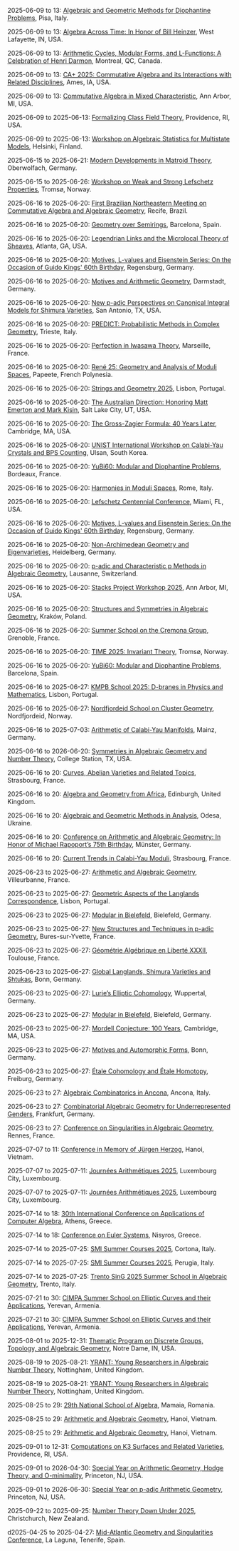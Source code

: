 2025-06-09 to 13: [Algebraic and Geometric Methods for Diophantine Problems](http://ricerca.mat.uniroma3.it/users/aturchet/Pisa25/index.html "The conference explores algebraic and geometric methods for Diophantine problems, focusing on number theory. Topics include Diophantine equations, algebraic curves, and arithmetic geometry. Discussions cover applications in cryptography and theoretical physics, emphasizing mathematical structures."), Pisa, Italy.

2025-06-09 to 13: [Algebra Across Time: In Honor of Bill Heinzer](https://sites.google.com/view/algebra-across-time/home "The conference explores commutative algebra and algebraic geometry, honoring Bill Heinzer’s contributions. Topics include ring theory, singularity resolution, and Diophantine equations. Discussions cover applications in theoretical physics, emphasizing algebraic structures in quantum mechanics and string theory."), West Lafayette, IN, USA.

2025-06-09 to 13: [Arithmetic Cycles, Modular Forms, and L-Functions: A Celebration of Henri Darmon](https://www.eventcreate.com/e/darmonfest "The conference celebrates Henri Darmon’s contributions to number theory, focusing on arithmetic cycles, modular forms, and L-functions. Topics include p-adic L-functions, elliptic curves, and Diophantine geometry. Discussions cover applications in quantum mechanics and cryptography."), Montreal, QC, Canada.

2025-06-09 to 13: [CA+ 2025: Commutative Algebra and its Interactions with Related Disciplines](https://www-users.cse.umn.edu/~cberkesc/CA/CA2025.html "CA+ 2025 explores commutative algebra and its intersections with algebraic geometry and combinatorics. Topics include homological algebra, syzygies, and resolution of singularities. Discussions cover applications in theoretical physics, particularly in string theory and quantum mechanics, emphasizing algebraic structures."), Ames, IA, USA.

2025-06-09 to 13: [Commutative Algebra in Mixed Characteristic](https://eloisagrifo.github.io/conferences/bhargav.html "The conference explores commutative algebra in mixed characteristic, focusing on p-adic methods. Topics include local rings, singularities, and homological algebra. Discussions cover applications in string theory and quantum mechanics, emphasizing algebraic structures in physical systems."), Ann Arbor, MI, USA.

2025-06-09 to 2025-06-13: [Formalizing Class Field Theory](https://www.claymath.org/events/formalizing-class-field-theory/ "The workshop focuses on formalizing class field theory, exploring number theory. Topics include Galois cohomology, abelian extensions, and L-functions. Discussions cover applications in quantum field theory and cryptography, emphasizing formal mathematical structures."), Providence, RI, USA.

2025-06-09 to 2025-06-13: [Workshop on Algebraic Statistics for Multistate Models](https://www.aalto.fi/en/workshop-algebraic-statistics-2025 "The workshop explores algebraic statistics for multistate models, with applications in physics. Topics include polynomial equations, Markov models, and parameter estimation. Discussions cover applications in quantum systems and statistical mechanics, advancing computational methods."), Helsinki, Finland.

2025-06-15 to 2025-06-21: [Modern Developments in Matroid Theory](https://www.mfo.de/occasion/2524b/www_view "The workshop explores modern matroid theory, focusing on combinatorial and algebraic applications. Topics include matroid polytopes, tropical geometry, and algebraic matroids. Discussions cover connections to statistical mechanics and quantum computing, emphasizing combinatorial structures."), Oberwolfach, Germany.

2025-06-15 to 2025-06-26: [Workshop on Weak and Strong Lefschetz Properties](https://www.sophuslie.no/lefschetz-2025/ "The workshop investigates weak and strong Lefschetz properties in algebraic geometry and combinatorics. Topics include Hodge theory, intersection cohomology, and simplicial complexes. Discussions cover applications in string theory and quantum computing, advancing algebraic insights."), Tromsø, Norway.

2025-06-16 to 2025-06-20: [First Brazilian Northeastern Meeting on Commutative Algebra and Algebraic Geometry](https://sites.google.com/view/eneag25 "The meeting explores commutative algebra and algebraic geometry, focusing on regional research. Topics include ring theory, algebraic varieties, and singularities. Discussions cover applications in quantum field theory and string theory, emphasizing algebraic methods in physics."), Recife, Brazil.

2025-06-16 to 2025-06-20: [Geometry over Semirings](https://mat.uab.cat/~masdeu/geometry-over-semirings/ "The workshop explores geometry over semirings, focusing on tropical and idempotent structures. Topics include tropical geometry, semiring cohomology, and combinatorial applications. Discussions cover connections to statistical mechanics and quantum computing, emphasizing algebraic frameworks."), Barcelona, Spain.

2025-06-16 to 2025-06-20: [Legendrian Links and the Microlocal Theory of Sheaves](https://www.math.gatech.edu/~jboffor/Legendrian2025.html "The workshop focuses on Legendrian links and microlocal sheaf theory, exploring symplectic and contact geometry. Topics include Legendrian knot invariants, microlocal analysis, and Fukaya categories. Discussions cover connections to quantum field theory and mirror symmetry."), Atlanta, GA, USA.

2025-06-16 to 2025-06-20: [Motives, L-values and Eisenstein Series: On the Occasion of Guido Kings' 60th Birthday](https://l-values-2025.esaga.net/ "Honoring Guido Kings, the conference explores motives, L-values, and Eisenstein series. Topics include motivic cohomology, L-functions, and modular forms. Discussions cover applications in quantum field theory and arithmetic geometry, emphasizing number-theoretic advancements."), Regensburg, Germany.

2025-06-16 to 2025-06-20: [Motives and Arithmetic Geometry](https://www.mathematik.tu-darmstadt.de/algebra/forschung_algebra/konferenzen_und_workshops_ag_algebra/konferenz_2025_.en.jsp "The conference explores motives and arithmetic geometry, focusing on algebraic structures. Topics include motivic cohomology, Galois representations, and L-functions. Discussions cover applications in string theory and quantum field theory, emphasizing arithmetic connections."), Darmstadt, Germany.

2025-06-16 to 2025-06-20: [New p-adic Perspectives on Canonical Integral Models for Shimura Varieties](https://aimath.org/workshops/upcoming/canonicalshimura/ "The workshop explores p-adic perspectives on Shimura varieties, focusing on arithmetic geometry. Topics include canonical integral models, p-adic Hodge theory, and automorphic forms. Discussions cover applications in string theory and number theory, emphasizing p-adic methods."), San Antonio, TX, USA.

2025-06-16 to 2025-06-20: [PREDICT: Probabilistic Methods in Complex Geometry](https://indico.ictp.it/event/10831/ "PREDICT explores probabilistic methods in complex geometry, focusing on mathematical physics. Topics include random matrix theory, Kähler geometry, and stochastic processes. Discussions cover applications in string theory and quantum mechanics, emphasizing probabilistic geometric methods."), Trieste, Italy.

2025-06-16 to 2025-06-20: [Perfection in Iwasawa Theory](https://conferences.cirm-math.fr/3419.html "The conference explores Iwasawa theory, focusing on number-theoretic advancements. Topics include p-adic L-functions, Euler systems, and Galois representations. Discussions cover applications in string theory and arithmetic geometry, emphasizing Iwasawa-theoretic methods."), Marseille, France.

2025-06-16 to 2025-06-20: [René 25: Geometry and Analysis of Moduli Spaces](https://rene25.gaati.org/ "René 25 explores geometry and analysis of moduli spaces, focusing on algebraic geometry. Topics include Kähler metrics, moduli of sheaves, and Higgs bundles. Discussions cover applications in string theory and quantum field theory, emphasizing geometric structures."), Papeete, French Polynesia.

2025-06-16 to 2025-06-20: [Strings and Geometry 2025](https://indico.cern.ch/event/1402245/ "The workshop explores intersections of string theory and geometry, focusing on quantum aspects. Topics include Calabi-Yau manifolds, mirror symmetry, and geometric quantization. Discussions cover applications in particle physics and cosmology."), Lisbon, Portugal.

2025-06-16 to 2025-06-20: [The Australian Direction: Honoring Matt Emerton and Mark Kisin](http://math.utah.edu/~howe/australian-direction.html "Honoring Emerton and Kisin, the conference explores number theory and algebraic geometry. Topics include Galois representations, p-adic Hodge theory, and Shimura varieties. Discussions cover applications in quantum field theory and cryptography."), Salt Lake City, UT, USA.

2025-06-16 to 2025-06-20: [The Gross-Zagier Formula: 40 Years Later](https://math.mit.edu/events/gross-zagier/ "The conference revisits the Gross-Zagier formula, focusing on number theory. Topics include L-functions, Heegner points, and elliptic curves. Discussions cover applications in quantum field theory and arithmetic geometry, advancing number-theoretic insights."), Cambridge, MA, USA.

2025-06-16 to 2025-06-20: [UNIST International Workshop on Calabi-Yau Crystals and BPS Counting](https://indico.cern.ch/event/1402338/ "The workshop explores Calabi-Yau crystals and BPS counting, focusing on string theory. Topics include Donaldson-Thomas invariants, crystal melting, and mirror symmetry. Discussions advance mathematical and physical insights in quantum geometry."), Ulsan, South Korea.

2025-06-16 to 2025-06-20: [YuBi60: Modular and Diophantine Problems](https://yubi60.pages.math.cnrs.fr/ "YuBi60 explores modular and Diophantine problems, focusing on number theory. Topics include modular forms, Diophantine equations, and arithmetic geometry. Discussions cover applications in quantum mechanics and cryptography, advancing theoretical insights."), Bordeaux, France.

2025-06-16 to 2025-06-20: [Harmonies in Moduli Spaces](https://www.mat.uniroma3.it/harmonies-2025 "The conference explores moduli spaces, focusing on algebraic geometry and physics. Topics include moduli of curves, Higgs bundles, and mirror symmetry. Discussions cover applications in string theory and quantum field theory, emphasizing geometric structures."), Rome, Italy.

2025-06-16 to 2025-06-20: [Lefschetz Centennial Conference](https://imsa.miami.edu/events/lefschetz-centennial-2025 "The Lefschetz Centennial celebrates Solomon Lefschetz’s contributions to algebraic geometry. Topics include Hodge theory, Lefschetz pencils, and topological methods. Discussions cover applications in string theory and quantum field theory, emphasizing geometric and algebraic insights."), Miami, FL, USA.

2025-06-16 to 2025-06-20: [Motives, L-values and Eisenstein Series: On the Occasion of Guido Kings' 60th Birthday](https://www.uni-regensburg.de/kings-2025 "Celebrating Guido Kings’ 60th birthday, the conference focuses on motives, L-values, and Eisenstein series. Topics include automorphic L-functions, motivic structures, and arithmetic geometry. Discussions cover connections to string theory and cryptography, emphasizing arithmetic insights."), Regensburg, Germany.

2025-06-16 to 2025-06-20: [Non-Archimedean Geometry and Eigenvarieties](https://www.h-its.org/non-archimedean-2025 "The conference explores non-Archimedean geometry and eigenvarieties, focusing on arithmetic geometry. Topics include p-adic analytic spaces, eigenvarieties, and Galois representations. Discussions cover applications in string theory and number theory, emphasizing non-Archimedean methods."), Heidelberg, Germany.

2025-06-16 to 2025-06-20: [p-adic and Characteristic p Methods in Algebraic Geometry](https://www.epfl.ch/labs/bernoulli-center/p-adic-2025 "The conference explores p-adic and characteristic p methods in algebraic geometry. Topics include p-adic cohomology, Frobenius actions, and arithmetic geometry. Discussions cover applications in string theory and number theory, emphasizing algebraic and arithmetic techniques."), Lausanne, Switzerland.

2025-06-16 to 2025-06-20: [Stacks Project Workshop 2025](https://www.math.lsa.umich.edu/stacks/2025-workshop.html "The workshop advances the Stacks Project, focusing on algebraic geometry. Topics include algebraic stacks, derived categories, and moduli spaces. Discussions cover applications in string theory and quantum field theory, emphasizing categorical frameworks."), Ann Arbor, MI, USA.

2025-06-16 to 2025-06-20: [Structures and Symmetries in Algebraic Geometry](https://www.novotelkrakow.pl/structures-2025 "The conference explores symmetries in algebraic geometry, focusing on physical applications. Topics include group actions, moduli spaces, and mirror symmetry. Discussions cover connections to string theory and quantum field theory, emphasizing geometric structures."), Kraków, Poland.

2025-06-16 to 2025-06-20: [Summer School on the Cremona Group](https://www.institut-fourier.univ-grenoble-alpes.fr/cremona-2025 "The summer school trains researchers in the Cremona group, focusing on algebraic geometry. Topics include birational transformations, group actions, and moduli spaces. Lectures cover applications in string theory and dynamical systems."), Grenoble, France.

2025-06-16 to 2025-06-20: [TIME 2025: Invariant Theory](https://www.lie-stormer.no/time-2025 "TIME 2025 explores invariant theory, focusing on algebraic and geometric applications. Topics include polynomial invariants, GIT quotients, and representation theory. Discussions cover connections to string theory and quantum mechanics."), Tromsø, Norway.

2025-06-16 to 2025-06-20: [YuBi60: Modular and Diophantine Problems](https://www.imub.ub.edu/yubi60/ "The conference addresses modular and Diophantine problems, emphasizing number-theoretic applications. Topics include elliptic curves, L-functions, and modular invariants. Discussions explore connections to string theory and cryptographic protocols, advancing arithmetic research."), Barcelona, Spain.

2025-06-16 to 2025-06-27: [KMPB School 2025: D-branes in Physics and Mathematics](https://indico.cern.ch/event/1402325/ "KMPB25 trains researchers in D-branes, bridging physics and mathematics. Topics include D-brane dynamics, mirror symmetry, and derived categories. Lectures cover applications in string theory and algebraic geometry, emphasizing interdisciplinary connections."), Lisbon, Portugal.

2025-06-16 to 2025-06-27: [Nordfjordeid School on Cluster Geometry](https://www.sophuslie.no/cluster-geometry-2025 "The school trains researchers in cluster geometry, focusing on algebraic and combinatorial structures. Topics include cluster algebras, quiver representations, and tropical geometry. Discussions cover applications in string theory and quantum mechanics, emphasizing geometric frameworks."), Nordfjordeid, Norway.

2025-06-16 to 2025-07-03: [Arithmetic of Calabi-Yau Manifolds](https://www.mitp.uni-mainz.de/arithmetic-calabi-yau-2025/ "The program explores arithmetic aspects of Calabi-Yau manifolds, focusing on algebraic geometry and physics. Topics include mirror symmetry, modular forms, and arithmetic invariants. Discussions cover applications in string theory and number theory, emphasizing geometric structures."), Mainz, Germany.

2025-06-16 to 2026-06-20: [Symmetries in Algebraic Geometry and Number Theory](https://people.tamu.edu/~jml/symmetries-texas%203/main.html "The conference explores symmetries in algebraic geometry and number theory, focusing on interdisciplinary applications. Topics include Galois actions, automorphic forms, and mirror symmetry. Discussions cover connections to string theory and quantum field theory."), College Station, TX, USA.

2025-06-16 to 20: [Curves, Abelian Varieties and Related Topics](http://emiliano.ambrosi.perso.math.cnrs.fr/Cavaret2page/Cavaret2main.html "The conference explores curves and abelian varieties, focusing on arithmetic geometry. Topics include elliptic curves, Jacobians, and Diophantine geometry. Discussions cover applications in quantum field theory and cryptography, emphasizing algebraic structures in physical systems."), Strasbourg, France.

2025-06-16 to 20: [Algebra and Geometry from Africa](https://www.icms.org.uk/workshops/algebra-geometry-africa-2025 "The workshop explores algebra and geometry, focusing on African contributions. Topics include algebraic varieties, differential geometry, and applications in physics. Discussions cover geometric methods in quantum field theory and cosmology, emphasizing interdisciplinary mathematical advancements."), Edinburgh, United Kingdom.

2025-06-16 to 20: [Algebraic and Geometric Methods in Analysis](https://www.geometry-odesa.org/2025 "The workshop explores algebraic and geometric methods in analysis, focusing on applications in physics. Topics include geometric PDEs, algebraic topology, and variational methods. Discussions cover applications in fluid dynamics, quantum mechanics, and materials science, emphasizing mathematical modeling."), Odesa, Ukraine.

2025-06-16 to 20: [Conference on Arithmetic and Algebraic Geometry: In Honor of Michael Rapoport’s 75th Birthday](https://wwwmath.uni-muenster.de/reine-mathematik/en/veranstaltungen/rapoport-75 "Honoring Michael Rapoport, the conference explores arithmetic and algebraic geometry. Topics include Shimura varieties, L-functions, and p-adic geometry. Discussions cover applications in string theory and number theory, emphasizing connections between arithmetic and physical systems."), Münster, Germany.

2025-06-16 to 20: [Current Trends in Calabi-Yau Moduli](https://www.unistra.fr/calabi-yau-2025 "The workshop explores Calabi-Yau moduli spaces, focusing on applications in string theory. Topics include mirror symmetry, moduli stabilization, and geometric invariants. Discussions cover connections to quantum gravity and particle physics, emphasizing theoretical advancements."), Strasbourg, France.

2025-06-23 to 2025-06-27: [Arithmetic and Algebraic Geometry](https://indico.math.cnrs.fr/event/13361/ "The conference explores arithmetic and algebraic geometry, focusing on number theory. Topics include elliptic curves, Diophantine equations, and Galois representations. Discussions cover applications in theoretical physics and cryptography, emphasizing algebraic structures in physical systems."), Villeurbanne, France.

2025-06-23 to 2025-06-27: [Geometric Aspects of the Langlands Correspondence](https://geometric-langlands-2025.esaga.net/ "The conference explores geometric aspects of the Langlands correspondence, focusing on number theory. Topics include moduli stacks, Hitchin systems, and automorphic forms. Discussions cover applications in string theory and quantum field theory, emphasizing geometric structures."), Lisbon, Portugal.

2025-06-23 to 2025-06-27: [Modular in Bielefeld](https://www.math.uni-bielefeld.de/mib2025/ "The workshop focuses on modular forms, exploring their role in number theory and physics. Topics include elliptic modular forms, Siegel modular forms, and arithmetic geometry. Discussions cover applications in quantum field theory and cryptographic systems."), Bielefeld, Germany.

2025-06-23 to 2025-06-27: [New Structures and Techniques in p-adic Geometry](https://www.ihes.fr/indico_plugin_event/new-structures-and-techniques-in-p-adic-geometry/ "The workshop investigates p-adic geometry, focusing on novel techniques and structures. Topics include p-adic cohomology, rigid geometry, and arithmetic applications. Discussions explore implications for quantum field theory and algebraic geometry, emphasizing p-adic mathematical frameworks."), Bures-sur-Yvette, France.

2025-06-23 to 2025-06-27: [Géométrie Algébrique en Liberté XXXII](https://www.math.univ-toulouse.fr/gael-2025 "The conference explores algebraic geometry, focusing on young researchers’ contributions. Topics include algebraic curves, moduli spaces, and arithmetic geometry. Discussions cover applications in string theory and quantum mechanics, emphasizing geometric and algebraic advancements."), Toulouse, France.

2025-06-23 to 2025-06-27: [Global Langlands, Shimura Varieties and Shtukas](https://www.hcm.uni-bonn.de/global-langlands-2025 "The conference explores the global Langlands program, focusing on Shimura varieties and shtukas. Topics include automorphic forms, p-adic geometry, and Galois representations. Discussions cover applications in string theory and quantum field theory, emphasizing arithmetic geometry."), Bonn, Germany.

2025-06-23 to 2025-06-27: [Lurie’s Elliptic Cohomology](https://www.uni-wuppertal.de/lurie-elliptic-2025 "The conference explores Lurie’s elliptic cohomology, focusing on algebraic topology. Topics include elliptic curves, chromatic homotopy, and derived algebraic geometry. Discussions cover applications in string theory and quantum field theory, emphasizing topological structures."), Wuppertal, Germany.

2025-06-23 to 2025-06-27: [Modular in Bielefeld](https://www.uni-bielefeld.de/modular-2025 "The conference explores modular forms and their applications, focusing on number theory. Topics include automorphic forms, L-functions, and modular curves. Discussions cover applications in string theory and cryptography, emphasizing arithmetic and geometric connections."), Bielefeld, Germany.

2025-06-23 to 2025-06-27: [Mordell Conjecture: 100 Years](https://www.math.harvard.edu/mordell-2025 "The conference celebrates 100 years of the Mordell Conjecture, focusing on Diophantine geometry. Topics include rational points, abelian varieties, and arithmetic geometry. Discussions cover applications in string theory and cryptography, emphasizing number-theoretic advancements."), Cambridge, MA, USA.

2025-06-23 to 2025-06-27: [Motives and Automorphic Forms](https://www.hcm.uni-bonn.de/motives-2025 "The conference explores motives and automorphic forms, focusing on number theory and geometry. Topics include motivic L-functions, Shimura varieties, and automorphic representations. Discussions cover applications in string theory and quantum mechanics, emphasizing algebraic structures."), Bonn, Germany.

2025-06-23 to 2025-06-27: [Étale Cohomology and Étale Homotopy](https://crc326gaus.de/conference-etale-homotopy-theory-june-2025/ "The conference explores étale cohomology and homotopy, focusing on algebraic geometry. Topics include étale fundamental groups, cohomology theories, and arithmetic applications. Discussions cover connections to number theory and quantum field theory, emphasizing topological and algebraic structures."), Freiburg, Germany.

2025-06-23 to 27: [Algebraic Combinatorics in Ancona](https://sites.google.com/view/aca-ancona-2025/home "The conference explores algebraic combinatorics, focusing on combinatorial structures in algebra and opportunity for collaboration and interdisciplinary research. Topics include polytopes, symmetric functions, and combinatorial designs, with applications in statistical mechanics and quantum computing."), Ancona, Italy.

2025-06-23 to 27: [Combinatorial Algebraic Geometry for Underrepresented Genders](https://www.math.uni-frankfurt.de/cag-2025 "The workshop promotes combinatorial algebraic geometry, focusing on underrepresented genders. Topics include toric varieties, Schubert calculus, and combinatorial invariants. Discussions cover applications in statistical mechanics and quantum computing, emphasizing algebraic and combinatorial methods."), Frankfurt, Germany.

2025-06-23 to 27: [Conference on Singularities in Algebraic Geometry](https://www.univ-rennes1.fr/singularities-2025 "The conference explores singularities in algebraic geometry, focusing on applications in physics. Topics include resolution of singularities, deformation theory, and moduli spaces. Discussions cover connections to string theory and quantum mechanics, emphasizing geometric frameworks."), Rennes, France.

2025-07-07 to 11: [Conference in Memory of Jürgen Herzog](https://viasm.edu.vn/en/hdkh/CA2025 "Honoring Jürgen Herzog, the conference explores commutative algebra and algebraic geometry. Topics include Gröbner bases, syzygies, and homological algebra. Discussions cover applications in quantum mechanics and string theory, emphasizing algebraic structures in physical systems."), Hanoi, Vietnam.

2025-07-07 to 2025-07-11: [Journées Arithmétiques 2025](https://www.uni.lu/fstm-en/conferences/ja25/programme/ "Journées Arithmétiques explores number theory and arithmetic geometry. Topics include modular forms, Galois representations, and Diophantine geometry. Discussions cover connections to string theory and cryptographic systems, emphasizing arithmetic methods and applications."), Luxembourg City, Luxembourg.

2025-07-07 to 2025-07-11: [Journées Arithmétiques 2025](https://wwwfr.uni.lu/journees-arithmetiques-2025 "The conference explores arithmetic, focusing on number theory and algebraic geometry. Topics include Diophantine equations, L-functions, and elliptic curves. Discussions cover applications in quantum field theory and cryptography, emphasizing arithmetic structures."), Luxembourg City, Luxembourg.

2025-07-14 to 18: [30th International Conference on Applications of Computer Algebra](https://www.uoc.gr/en/aca-2025-30th-international-conference-on-applications-of-computer-algebra/ "The conference explores computer algebra applications in physics and mathematics. Topics include symbolic computation, algebraic geometry, and numerical methods. Applications span quantum mechanics, cryptography, and theoretical physics, emphasizing computational tools for solving complex algebraic systems."), Athens, Greece.

2025-07-14 to 18: [Conference on Euler Systems](https://www.nisyrosmathconference.org/ "The conference focuses on Euler systems in number theory, exploring arithmetic geometry. Topics include L-functions, Galois cohomology, and elliptic curves. Discussions cover applications in quantum field theory and cryptography, emphasizing arithmetic structures in physical systems."), Nisyros, Greece.

2025-07-14 to 2025-07-25: [SMI Summer Courses 2025](https://www.altamatematica.it/smi/summer-courses/ "SMI Cortona trains students in mathematical physics and geometry. Topics include differential geometry, algebraic topology, and quantum field theory. Lectures cover applications in string theory and condensed matter physics, emphasizing mathematical rigor."), Cortona, Italy.

2025-07-14 to 2025-07-25: [SMI Summer Courses 2025](https://www.altamatematica.it/smi/summer-courses/ "SMI Perugia offers courses in advanced mathematics, focusing on physical applications. Topics include symplectic geometry, representation theory, and PDEs. Discussions cover connections to quantum mechanics and cosmology, emphasizing mathematical structures."), Perugia, Italy.

2025-07-14 to 2025-07-25: [Trento SinG 2025 Summer School in Algebraic Geometry](https://www.math.unitn.it/node/3040 "SinG 2025 trains students in algebraic geometry, focusing on physical applications. Topics include singularities, moduli spaces, and mirror symmetry. Lectures cover connections to string theory and quantum field theory, emphasizing geometric structures."), Trento, Italy.

2025-07-21 to 30: [CIMPA Summer School on Elliptic Curves and their Applications](https://sites.google.com/view/ecasummerschool2025 "The summer school explores elliptic curves, focusing on their applications in number theory and cryptography. Topics include rational points, elliptic curve cryptography, and L-functions. Discussions cover connections to quantum mechanics and secure communication systems, emphasizing mathematical foundations."), Yerevan, Armenia.

2025-07-21 to 30: [CIMPA Summer School on Elliptic Curves and their Applications](https://www.math.am/cimpa-2025 "The summer school focuses on elliptic curves and their applications in number theory and cryptography. Topics include elliptic curve cryptography, Diophantine equations, and modular forms. Lectures cover applications in quantum computing and theoretical physics, emphasizing algebraic structures."), Yerevan, Armenia.

2025-08-01 to 2025-12-31: [Thematic Program on Discrete Groups, Topology, and Algebraic Geometry](https://www.nd.edu/math/thematic-program-2025 "The program explores discrete groups, topology, and algebraic geometry, focusing on interdisciplinary applications. Topics include group actions, moduli spaces, and geometric structures. Discussions cover connections to quantum field theory and number theory."), Notre Dame, IN, USA.

2025-08-19 to 2025-08-21: [YRANT: Young Researchers in Algebraic Number Theory](https://heilbronn.ac.uk/2025/04/10/y-rant-2025/ "The conference supports young algebraic number theorists, emphasizing interdisciplinary applications. Topics include modular forms, p-adic methods, and arithmetic geometry. Discussions explore connections to string theory and cryptographic systems, advancing number theory."), Nottingham, United Kingdom.

2025-08-19 to 2025-08-21: [YRANT: Young Researchers in Algebraic Number Theory](https://www.nottingham.ac.uk/yrant-2025/ "YRANT supports young researchers in algebraic number theory, focusing on theoretical advances. Topics include Galois representations, L-functions, and elliptic curves. Discussions cover applications in cryptography and quantum field theory, fostering new insights."), Nottingham, United Kingdom.

2025-08-25 to 29: [29th National School of Algebra](https://sites.google.com/view/ronsa/the-29th-national-school-of-algebra "The school focuses on algebraic structures, covering commutative algebra, algebraic geometry, and number theory. Topics include cohomology, algebraic curves, and Diophantine equations. Lectures emphasize applications in theoretical physics and cryptography, fostering advanced mathematical techniques for solving complex algebraic problems."), Mamaia, Romania.

2025-08-25 to 29: [Arithmetic and Algebraic Geometry](https://www.vietnam.vn/en/hoi-thao-khoa-hoc-quoc-te-hinh-hoc-dai-so-so-hoc "The conference explores arithmetic and algebraic geometry, focusing on number theory and algebraic structures. Topics include elliptic curves, L-functions, and Diophantine equations. Discussions cover applications in theoretical physics and cryptography, emphasizing mathematical foundations."), Hanoi, Vietnam.

2025-08-25 to 29: [Arithmetic and Algebraic Geometry](https://www.math.ac.vn/conference/AAG2025 "The conference explores arithmetic and algebraic geometry, focusing on number theory and algebraic structures. Topics include elliptic curves, L-functions, and Diophantine equations. Discussions cover applications in theoretical physics and cryptography, emphasizing mathematical foundations."), Hanoi, Vietnam.

2025-09-01 to 12-31: [Computations on K3 Surfaces and Related Varieties](https://icerm.brown.edu/program/semester_program/sp-f26 "The program focuses on computations on K3 surfaces and related varieties, exploring algebraic geometry. Topics include moduli spaces, elliptic fibrations, and arithmetic invariants. Discussions cover applications in string theory and quantum mechanics, emphasizing computational techniques."), Providence, RI, USA.

2025-09-01 to 2026-04-30: [Special Year on Arithmetic Geometry, Hodge Theory, and O-minimality](https://www.ias.edu/mathematics/tags/special-year-2025-2026-arithmetic-geometry-hodge-theory-and-o-minimality "The special year explores arithmetic geometry, Hodge theory, and o-minimality, focusing on interdisciplinary applications. Topics include Hodge conjectures, Galois representations, and tame geometry. Discussions cover connections to string theory and number theory."), Princeton, NJ, USA.

2025-09-01 to 2026-06-30: [Special Year on p-adic Arithmetic Geometry](https://www.ias.edu/math/special-year-p-adic-2025 "The special year focuses on p-adic arithmetic geometry, exploring number-theoretic applications. Topics include p-adic Hodge theory, Shimura varieties, and L-functions. Discussions cover connections to quantum field theory and cryptography, emphasizing p-adic methods."), Princeton, NJ, USA.

2025-09-22 to 2025-09-25: [Number Theory Down Under 2025](https://www.math.canterbury.ac.nz/~f.voloch/ntdu2025.html "The conference explores number theory, focusing on regional research. Topics include elliptic curves, L-functions, and arithmetic geometry. Discussions cover applications in string theory and cryptographic systems, emphasizing number-theoretic advancements."), Christchurch, New Zealand.

d2025-04-25 to 2025-04-27: [Mid-Atlantic Geometry and Singularities Conference](https://www.ull.es/mid-atlantic-geometry-2025/ "The conference explores geometry and singularities, focusing on resolution techniques. Topics include singularity theory, algebraic varieties, and geometric analysis. Discussions cover applications in string theory and quantum mechanics, emphasizing geometric and singularity resolution methods."), La Laguna, Tenerife, Spain.

